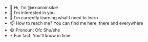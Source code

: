 - 👋 Hi, I’m @exianninsikie
- 👀 I’m interested in you
- 🌱 I’m currently learning what I need to learn
- 📫 How to reach me? You can find me here, there and everywhere
- 😄 Pronoun: Ofc She/she
- ⚡ Fun fact: You'll know in time

<!---
itsiebitsieninskie/itsiebitsieninskie is a ✨ special ✨ repository because its `README.md` (this file) appears on your GitHub profile.
You can click the Preview link to take a look at your changes.
--->
